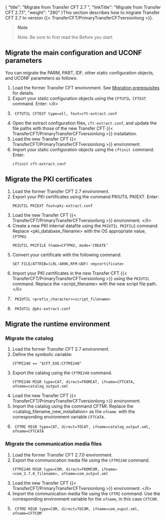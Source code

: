 {
    "title": "Migrate from Transfer CFT 2.7        ",
    "linkTitle": "Migrate from Transfer CFT 2.7.1",
    "weight": "260"
}This section describes how to migrate Transfer CFT 2.7 to version {{< TransferCFT/PrimaryTransferCFTversionlong  >}}.

> **Note**
>
> Note: Be sure to first read the Before you start.

Migrate the main configuration and UCONF parameters
---------------------------------------------------

You can migrate the PARM, PART, IDF, other static configuration objects, and UCONF parameters as follows:

1. Load the former Transfer CFT environment. See <a href="../vms_migrate_prereq" class="MCXref xref">Migration prerequisites</a> for details.
1. Export your static configuration objects using the `CFTUTIL CFTEXT` command. Enter:
    &lt;/li&gt;
1. ```
    CFTUTIL CFTEXT type=all, fout=cft-extract.conf
    ```
1. Open the extract configuration files, `cft-extract.conf`, and update the file paths with those of the new Transfer CFT {{< TransferCFT/PrimaryTransferCFTversionlong  >}} installation.
1. Load the new Transfer CFT {{< TransferCFT/PrimaryTransferCFTversionlong  >}} environment.
1. Import your static configuration objects using the `cftinit `command. Enter:  
    ```
    cftinit cft-extract.conf
    ```

Migrate the PKI certificates
----------------------------

1. Load the former Transfer CFT 2.7 environment.
1. Export your PKI certificates using the command PKIUTIL PKIEXT. Enter:  
    ```
    PKIUTIL PKIEXT fout=pki-extract.conf
    ```
1. Load the new Transfer CFT {{< TransferCFT/PrimaryTransferCFTversionlong  >}} environment.
    &lt;/li&gt;
1. Create a new PKI internal datafile using the `PKIUTIL PKIFILE` command. Replace &lt;pki_database_filename&gt; with the OS appropriate value, `CFTPKU`.  
    ```
    PKIUTIL PKIFILE fname=CFTPKU, mode='CREATE’
    ```
1. Convert your certificate with the following command.  
    ```
    SET FILE/ATTRIB=(LRL:4096,RFM:UDF) <mycertificate>
    ```
1. Import your PKI certificates in the new Transfer CFT {{< TransferCFT/PrimaryTransferCFTversionlong  >}} using the `PKIUTIL` command. Replace the &lt;script_filename&gt; with the new script file path.
    &lt;/li&gt;
1. ```
    PKIUTIL <prefix_character><script_filename>
    ```
1. ```
    PKIUTIL @pki-extract.conf
    ```

Migrate the runtime environment
-------------------------------

### Migrate the catalog

1. Load the former Transfer CFT 2.7 environment.
1. Define the symbolic variable:  
    ```
    CFTMI240 == "$CFT_EXE:CFTMI240"
    ```
1. Export the catalog using the `CFTMI240` command.  
    ```
    CFTMI240 MIGR type=CAT, direct=FROMCAT, ifname=CFTCATA, ofname=catalog_output.xml
    ```
1. Load the new Transfer CFT {{< TransferCFT/PrimaryTransferCFTversionlong  >}} environment.
1. Import the catalog using the command CFTMI. Replace the &lt;catalog_filename_new_installation&gt; as the `ofname `with the corresponding environment variable `CFTCATA`.
1. ```
    CFTMI MIGR type=CAT, direct=TOCAT, ifname=catalog_output.xml, ofname=CFTCATA
    ```

### Migrate the communication media files

1. Load the former Transfer CFT 2.7.0 environment.
1. Export the communication media file using the `CFTMI240` command.  
    ```
    CFTMI240 MIGR type=COM, direct=FROMCOM, ifname=<com_2.7.0_filename>, ofname=com_output.xml
    ```
1. Load the new Transfer CFT {{< TransferCFT/PrimaryTransferCFTversionlong  >}} environment.
    &lt;/li&gt;
1. Import the communication media file using the `CFTMI` command. Use the corresponding environment variable for the `ofname`, in this case `CFTCOM`.
1. ```
    CFTMI MIGR type=COM, direct=TOCOM, ifname=com_ouput.xml, ofname=CFTCOM
    ```
